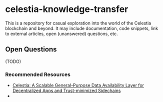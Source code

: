 # celestia-knowledge-transfer

This is a repository for casual exploration into the world of the Celestia blockchain and beyond. It may include documentation, code snippets, link to external articles, open (unanswered) questions, etc.

## Open Questions

(TODO)

### Recommended Resources

* [Celestia: A Scalable General-Purpose Data Availability Layer for Decentralized Apps and Trust-minimized Sidechains](https://blog.celestia.org/celestia-a-scalable-general-purpose-data-availability-layer-for-decentralized-apps-and-trust-minimized-sidechains/)
* 
